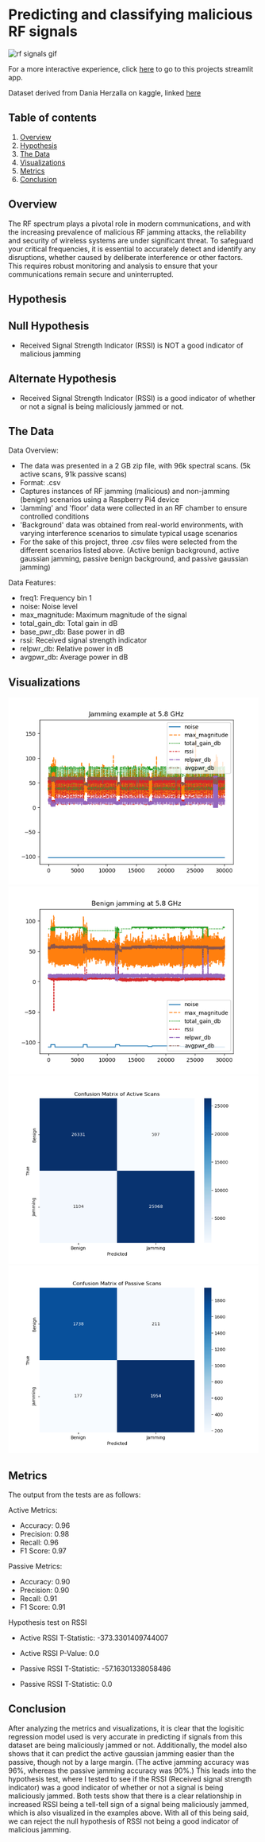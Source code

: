 # Predicting and classifying malicious RF signals

![rf signals gif](https://www.compasseur.com/wp-content/uploads/2023/06/3_livecheck.gif)

For a more interactive experience, click [here](https://ghodgin-rf-jamming-srcanalyzer-54oegh.streamlit.app) to go to this projects streamlit app.

Dataset derived from Dania Herzalla on kaggle, linked [here](https://www.kaggle.com/datasets/daniaherzalla/radio-frequency-jamming)

## Table of contents
1. [Overview](#overview)
2. [Hypothesis](#hypothesis)
3. [The Data](#the-data)
4. [Visualizations](#visualizations)
5. [Metrics](#metrics)
6. [Conclusion](#conclusion)

## Overview
The RF spectrum plays a pivotal role in modern communications, and with the increasing prevalence of malicious RF jamming attacks, the reliability and security of wireless systems are under significant threat. To safeguard your critical frequencies, it is essential to accurately detect and identify any disruptions, whether caused by deliberate interference or other factors. This requires robust monitoring and analysis to ensure that your communications remain secure and uninterrupted.

## Hypothesis
## Null Hypothesis
- Received Signal Strength Indicator (RSSI) is NOT a good indicator of malicious jamming

## Alternate Hypothesis
- Received Signal Strength Indicator (RSSI) is a good indicator of whether or not a signal is being maliciously jammed or not.

## The Data
Data Overview: 
- The data was presented in a 2 GB zip file, with 96k spectral scans. (5k active scans, 91k passive scans)
- Format: .csv
- Captures instances of RF jamming (malicious) and non-jamming (benign) scenarios using a Raspberry Pi4 device 
- 'Jamming' and 'floor' data were collected in an RF chamber to ensure controlled conditions
- 'Background' data was obtained from real-world environments, with varying interference scenarios to simulate typical usage scenarios
- For the sake of this project, three .csv files were selected from the different scenarios listed above. (Active benign background, active gaussian jamming, passive benign background, and passive gaussian jamming)

Data Features: 
- freq1: Frequency bin 1
- noise: Noise level
- max_magnitude: Maximum magnitude of the signal
- total_gain_db: Total gain in dB
- base_pwr_db: Base power in dB
- rssi: Received signal strength indicator
- relpwr_db: Relative power in dB
- avgpwr_db: Average power in dB
    


## Visualizations
![Figure_1](images/Figure_1.png)
![Figure_2](images/Figure_2.png)
![Figure_3](images/Figure_3.png)
![Figure_4](images/Figure_4.png)

## Metrics
The output from the tests are as follows:

Active Metrics:
- Accuracy:  0.96
- Precision:  0.98
- Recall:  0.96
- F1 Score:  0.97

Passive Metrics:
- Accuracy:  0.90
- Precision:  0.90
- Recall:  0.91
- F1 Score:  0.91

Hypothesis test on RSSI
- Active RSSI T-Statistic: -373.3301409744007
- Active RSSI P-Value: 0.0

- Passive RSSI T-Statistic: -57.16301338058486
- Passive RSSI T-Statistic: 0.0

## Conclusion

After analyzing the metrics and visualizations, it is clear that the logisitic regression model used is very accurate in predicting if signals from this dataset are being maliciously jammed or not. Additionally, the model also shows that it can predict the active gaussian jamming easier than the passive, though not by a large margin. (The active jamming accuracy was 96%, whereas the passive jamming accuracy was 90%.) This leads into the hypothesis test, where I tested to see if the RSSI (Received signal strength indicator) was a good indicator of whether or not a signal is being maliciously jammed. Both tests show that there is a clear relationship in increased RSSI being a tell-tell sign of a signal being maliciously jammed, which is also visualized in the examples above. With all of this being said, we can reject the null hypothesis of RSSI not being a good indicator of malicious jamming. 